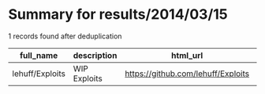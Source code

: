 
# Summary for results/2014/03/15
    
1 records found after deduplication

| full_name | description | html_url | matched_list | matched_count | pushed_at | size | stargazers_count | language | forks_count |
|-----------------|---------------|------------------------------------|----------------|-----------------|---------------------------|--------|--------------------|------------|---------------|
| lehuff/Exploits | WIP Exploits | https://github.com/lehuff/Exploits | ['exploit'] | 1 | 2014-03-15 00:55:16+00:00 | 120 | 0 | nan | 0 |

